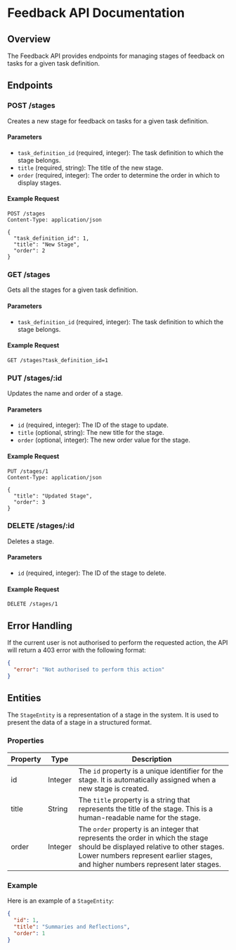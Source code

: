 # Feedback API Documentation

## Overview

The Feedback API provides endpoints for managing stages of feedback on tasks for a given task
definition.

## Endpoints

### POST /stages

Creates a new stage for feedback on tasks for a given task definition.

#### Parameters

- `task_definition_id` (required, integer): The task definition to which the stage belongs.
- `title` (required, string): The title of the new stage.
- `order` (required, integer): The order to determine the order in which to display stages.

#### Example Request

```shell
POST /stages
Content-Type: application/json

{
  "task_definition_id": 1,
  "title": "New Stage",
  "order": 2
}
```

### GET /stages

Gets all the stages for a given task definition.

#### Parameters

- `task_definition_id` (required, integer): The task definition to which the stage belongs.

#### Example Request

```shell
GET /stages?task_definition_id=1
```

### PUT /stages/:id

Updates the name and order of a stage.

#### Parameters

- `id` (required, integer): The ID of the stage to update.
- `title` (optional, string): The new title for the stage.
- `order` (optional, integer): The new order value for the stage.

#### Example Request

```shell
PUT /stages/1
Content-Type: application/json

{
  "title": "Updated Stage",
  "order": 3
}
```

### DELETE /stages/:id

Deletes a stage.

#### Parameters

- `id` (required, integer): The ID of the stage to delete.

#### Example Request

```shell
DELETE /stages/1
```

## Error Handling

If the current user is not authorised to perform the requested action, the API will return a 403
error with the following format:

```json
{
  "error": "Not authorised to perform this action"
}
```

## Entities

The `StageEntity` is a representation of a stage in the system. It is used to present the data of a
stage in a structured format.

### Properties

| Property | Type    | Description                                                                                                                                                                                                      |
| -------- | ------- | ---------------------------------------------------------------------------------------------------------------------------------------------------------------------------------------------------------------- |
| id       | Integer | The `id` property is a unique identifier for the stage. It is automatically assigned when a new stage is created.                                                                                                |
| title    | String  | The `title` property is a string that represents the title of the stage. This is a human-readable name for the stage.                                                                                            |
| order    | Integer | The `order` property is an integer that represents the order in which the stage should be displayed relative to other stages. Lower numbers represent earlier stages, and higher numbers represent later stages. |

### Example

Here is an example of a `StageEntity`:

```json
{
  "id": 1,
  "title": "Summaries and Reflections",
  "order": 1
}
```

